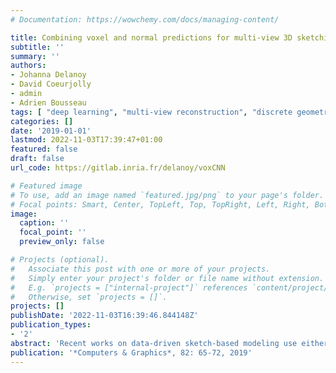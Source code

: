 ```yaml
---
# Documentation: https://wowchemy.com/docs/managing-content/

title: Combining voxel and normal predictions for multi-view 3D sketching
subtitle: ''
summary: ''
authors:
- Johanna Delanoy
- David Coeurjolly
- admin
- Adrien Bousseau
tags: [ "deep learning", "multi-view reconstruction", "discrete geometric estimator", "3D", "digital geometry application" ]
categories: []
date: '2019-01-01'
lastmod: 2022-11-03T17:39:47+01:00
featured: false
draft: false
url_code: https://gitlab.inria.fr/delanoy/voxCNN

# Featured image
# To use, add an image named `featured.jpg/png` to your page's folder.
# Focal points: Smart, Center, TopLeft, Top, TopRight, Left, Right, BottomLeft, Bottom, BottomRight.
image:
  caption: ''
  focal_point: ''
  preview_only: false

# Projects (optional).
#   Associate this post with one or more of your projects.
#   Simply enter your project's folder or file name without extension.
#   E.g. `projects = ["internal-project"]` references `content/project/deep-learning/index.md`.
#   Otherwise, set `projects = []`.
projects: []
publishDate: '2022-11-03T16:39:46.844148Z'
publication_types:
- '2'
abstract: 'Recent works on data-driven sketch-based modeling use either voxel grids or normal/depth maps as geometric representations compatible with convolutional neural networks. While voxel grids can represent complete objects – including parts not visible in the sketches – their memory consumption restricts them to low-resolution predictions. In contrast, a single normal or depth map can capture fine details, but multiple maps from different viewpoints need to be predicted and fused to produce a closed surface. We propose to combine these two representations to address their respective shortcom- ings in the context of a multi-view sketch-based modeling system. Our method predicts a voxel grid common to all the input sketches, along with one normal map per sketch. We then use the voxel grid as a support for normal map fusion by optimizing its extracted surface such that it is consistent with the re-projected normals, while being as piecewise-smooth as possible overall. We compare our method with a recent voxel prediction system, demonstrating improved recovery of sharp features over a variety of man-made objects.'
publication: '*Computers & Graphics*, 82: 65-72, 2019'
---
```

